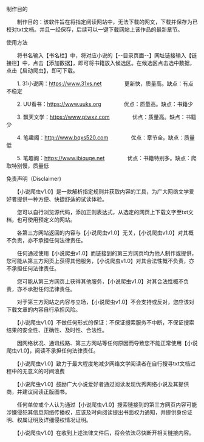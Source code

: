 制作目的

　　制作目的：该软件旨在将指定阅读网站中，无法下载的网文，下载并保存为已校对txt文档。并且一经保存，后续可以一键下载网站上该作品的最新章节。



使用方法

　　将书名输入【书名栏】中，将对应小说的【--目录页面--】网址链接输入【链接栏】中，点击【添加数据】，即可将书籍放入候选区。在候选区点击选中数据，点击【启动爬虫】，即可下载。

　　1. 31小说网：https://www.31xs.net 
　　　　更新快，质量高。缺点：有点不稳定

　　2. UU看书：https://www.uuks.org 
　　　　优点：质量高。缺点：书籍少

　　3. 飘天文学：https://www.ptwxz.com 
　　　　优点：质量高。缺点：书籍少

　　4. 笔趣阁：http://www.bqxs520.com 
　　　　优点：章节全。缺点：质量低

　　5. 笔趣阁：https://www.ibiquge.net 
　　　　优点：书籍特别多。缺点：爬取特别慢，质量低



免责声明（Disclaimer)

　　【小说爬虫v1.0】是一款解析指定规则并获取内容的工具，为广大网络文学爱好者提供一种方便、快捷舒适的试读体验。

　　您可以自行浏览源代码，添加正则表达式，从选定的网页上下载文字至txt文档，也可使用预定义的网站。

　　各第三方网站返回的内容与【小说爬虫v1.0】无关，【小说爬虫v1.0】对其概不负责，亦不承担任何法律责任。

　　任何通过使用【小说爬虫v1.0】而链接到的第三方网页均为他人制作或提供，您可能从第三方网页上获得其他服务，【小说爬虫v1.0】对其合法性概不负责，亦不承担任何法律责任。

　　您可能从第三方网页上获得其他服务，【小说爬虫v1.0】对其合法性概不负责，亦不承担任何法律责任。

　　对于第三方网站之内容与立场，【小说爬虫v1.0】不会支持或反对，您应该对下载文章的内容自行承担风险。

　　【小说爬虫v1.0】不做任何形式的保证：不保证搜索服务不中断，不保证搜索结果的安全性、正确性、及时性、合法性。

　　因网络状况、通讯线路、第三方网站等任何原因而导致您不能正常使用【小说爬虫v1.0】，阅读不承担任何法律责任。

　　【小说爬虫v1.0】致力于最大程度地减少网络文学阅读者在自行搜寻txt文档过程中的无意义的时间浪费

　　【小说爬虫v1.0】鼓励广大小说爱好者通过阅读发现优秀网络小说及其提供商，并建议阅读正版图书。

　　任何单位或个人认为通过【小说爬虫v1.0】搜索链接到的第三方网页内容可能涉嫌侵犯其信息网络传播权，应该及时向阅读提出书面权力通知，并提供身份证明、权属证明及详细侵权情况证明。

　　【小说爬虫v1.0】在收到上述法律文件后，将会依法尽快断开相关链接内容。

